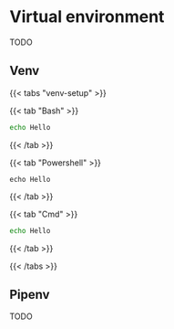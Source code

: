 # Virtual environment

TODO

## Venv

{{< tabs "venv-setup" >}}

{{< tab "Bash" >}}

```bash
echo Hello
```

{{< /tab >}}

{{< tab "Powershell" >}}

```pwsh
echo Hello
```

{{< /tab >}}

{{< tab "Cmd" >}}

```cmd
echo Hello
```

{{< /tab >}}

{{< /tabs >}}

## Pipenv

TODO
